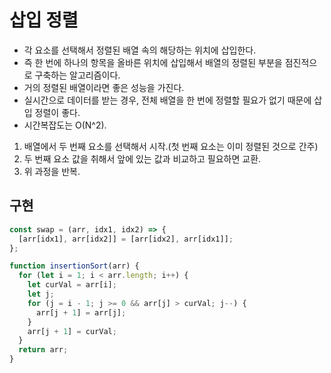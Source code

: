 # 삽입 정렬

- 각 요소를 선택해서 정렬된 배열 속의 해당하는 위치에 삽입한다.
- 즉 한 번에 하나의 항목을 올바른 위치에 삽입해서 배열의 정렬된 부분을 점진적으로 구축하는 알고리즘이다.
- 거의 정렬된 배열이라면 좋은 성능을 가진다.
- 실시간으로 데이터를 받는 경우, 전체 배열을 한 번에 정렬할 필요가 없기 때문에 삽입 정렬이 좋다.
- 시간복잡도는 O(N^2).

1. 배열에서 두 번째 요소를 선택해서 시작.(첫 번째 요소는 이미 정렬된 것으로 간주)
2. 두 번째 요소 값을 취해서 앞에 있는 값과 비교하고 필요하면 교환.
3. 위 과정을 반복.

## 구현

```js
const swap = (arr, idx1, idx2) => {
  [arr[idx1], arr[idx2]] = [arr[idx2], arr[idx1]];
};

function insertionSort(arr) {
  for (let i = 1; i < arr.length; i++) {
    let curVal = arr[i];
    let j;
    for (j = i - 1; j >= 0 && arr[j] > curVal; j--) {
      arr[j + 1] = arr[j];
    }
    arr[j + 1] = curVal;
  }
  return arr;
}
```
